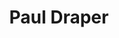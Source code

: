 ---
title: "Paul Draper"
summary: "Vocalist, guitar player and songwriter for , also sound engineer, producer, he owns . He released two EPs in 2016 and released his debut solo album in 2017."
image: "paul-draper.jpg"
apple_music_artist_url: "https://music.apple.com/gb/artist/paul-draper/1110532313"
wikipedia_url: "none"
---